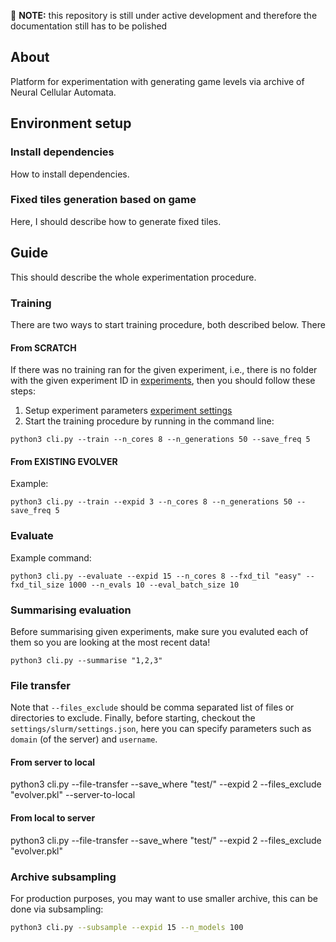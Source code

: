 :construction: **NOTE:** this repository is still under active development and therefore the documentation still has to be polished 

## About
Platform for experimentation with generating game levels via archive of Neural Cellular Automata.

## Environment setup
### Install dependencies
How to install dependencies.

### Fixed tiles generation based on game
Here, I should describe how to generate fixed tiles.

## Guide
This should describe the whole experimentation procedure.

### Training
There are two ways to start training procedure, both described below. There 

#### From SCRATCH
If there was no training ran for the given experiment, i.e., there is no folder with the given experiment ID in [experiments](experiments), then you should follow these steps:
1. Setup experiment parameters [experiment settings](settings/experiment/settings.json)
2. Start the training procedure by running in the command line:

```
python3 cli.py --train --n_cores 8 --n_generations 50 --save_freq 5
```

#### From EXISTING EVOLVER
Example:
```
python3 cli.py --train --expid 3 --n_cores 8 --n_generations 50 --save_freq 5
```

### Evaluate
Example command:

```
python3 cli.py --evaluate --expid 15 --n_cores 8 --fxd_til "easy" --fxd_til_size 1000 --n_evals 10 --eval_batch_size 10
```

### Summarising evaluation
Before summarising given experiments, make sure you evaluted each of them so you are looking at the most recent data!

```
python3 cli.py --summarise "1,2,3"
```

### File transfer
Note that `--files_exclude` should be comma separated list of files or directories to exclude. Finally, before starting, checkout
the `settings/slurm/settings.json`, here you can specify parameters such as `domain` (of the server) and `username`.

#### From server to local
python3 cli.py --file-transfer --save_where "test/" --expid 2 --files_exclude "evolver.pkl" --server-to-local

#### From local to server
python3 cli.py --file-transfer --save_where "test/" --expid 2 --files_exclude "evolver.pkl"

### Archive subsampling
For production purposes, you may want to use smaller archive, this can be done via subsampling:

```bash
python3 cli.py --subsample --expid 15 --n_models 100
```